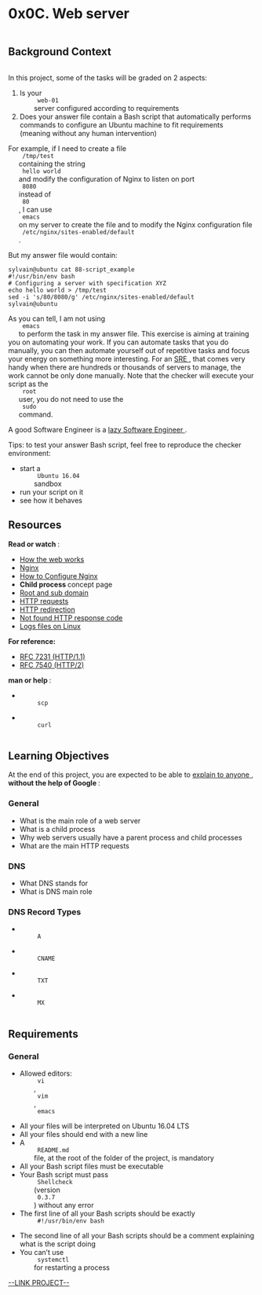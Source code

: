 # 0x0C. Web server

<html>
<div class="panel panel-default" id="project-description">
 <div class="panel-body">
  <p>
   <img alt="" src="https://s3.amazonaws.com/intranet-projects-files/holbertonschool-sysadmin_devops/266/8Gu52Qv.png" style=""/>
  </p>
  <h2>
   Background Context
  </h2>
  <p>
   <a href="https://www.youtube.com/watch?v=AZg4uJkEa-4&amp;feature=youtu.be&amp;hd=1" target="_blank">
    <img alt="" src="https://s3.amazonaws.com/intranet-projects-files/holbertonschool-sysadmin_devops/266/Screenshot+2017-07-06+19.24.05.png" style=""/>
   </a>
  </p>
  <p>
   In this project, some of the tasks will be graded on 2 aspects:
  </p>
  <ol>
   <li>
    Is your
    <code>
     web-01
    </code>
    server configured according to requirements
   </li>
   <li>
    Does your answer file contain a Bash script that automatically performs commands to configure an Ubuntu machine to fit requirements (meaning without any human intervention)
   </li>
  </ol>
  <p>
   For example, if I need to create a file
   <code>
    /tmp/test
   </code>
   containing the string
   <code>
    hello world
   </code>
   and modify the configuration of Nginx to listen on port
   <code>
    8080
   </code>
   instead of
   <code>
    80
   </code>
   , I can use
   <code>
    emacs
   </code>
   on my server to create the file and to modify the Nginx configuration file
   <code>
    /etc/nginx/sites-enabled/default
   </code>
   .
  </p>
  <p>
   But my answer file would contain:
  </p>
  <pre><code>sylvain@ubuntu cat 88-script_example
#!/usr/bin/env bash
# Configuring a server with specification XYZ
echo hello world &gt; /tmp/test
sed -i 's/80/8080/g' /etc/nginx/sites-enabled/default
sylvain@ubuntu
</code></pre>
  <p>
   As you can tell, I am not using
   <code>
    emacs
   </code>
   to perform the task in my answer file. This exercise is aiming at training you on automating your work. If you can automate tasks that you do manually, you can then automate yourself out of repetitive tasks and focus your energy on something more interesting. For an
   <a href="https://www.atlassian.com/incident-management/devops/sre" target="_blank" title="SRE">
    SRE
   </a>
   , that comes very handy when there are hundreds or thousands of servers to manage, the work cannot be only done manually. Note that the checker will execute your script as the
   <code>
    root
   </code>
   user, you do not need to use the
   <code>
    sudo
   </code>
   command.
  </p>
  <p>
   A good Software Engineer is a
   <a href="https://www.techwell.com/techwell-insights/2013/12/why-best-programmers-are-lazy-and-act-dumb" target="_blank" title="lazy Software Engineer">
    lazy Software Engineer
   </a>
   .
   <img alt="" src="https://s3.amazonaws.com/intranet-projects-files/holbertonschool-sysadmin_devops/266/82VsYEC.jpg" style=""/>
  </p>
  <p>
   Tips: to test your answer Bash script, feel free to reproduce the checker environment:
  </p>
  <ul>
   <li>
    start a
    <code>
     Ubuntu 16.04
    </code>
    sandbox
   </li>
   <li>
    run your script on it
   </li>
   <li>
    see how it behaves
   </li>
  </ul>
  <h2>
   Resources
  </h2>
  <p>
   <strong>
    Read or watch
   </strong>
   :
  </p>
  <ul>
   <li>
    <a href="https://developer.mozilla.org/en-US/docs/Learn/Getting_started_with_the_web/How_the_Web_works" target="_blank" title="How the web works">
     How the web works
    </a>
   </li>
   <li>
    <a href="https://en.wikipedia.org/wiki/Nginx" target="_blank" title="Nginx">
     Nginx
    </a>
   </li>
   <li>
    <a href="https://www.digitalocean.com/community/tutorials/how-to-set-up-nginx-server-blocks-virtual-hosts-on-ubuntu-16-04" target="_blank" title="How to Configure Nginx">
     How to Configure Nginx
    </a>
   </li>
   <li>
    <strong>
     Child process
    </strong>
    concept page
   </li>
   <li>
    <a href="https://landingi.com/help/domains-vs-subdomains/" target="_blank" title="Root and sub domain">
     Root and sub domain
    </a>
   </li>
   <li>
    <a href="https://www.tutorialspoint.com/http/http_methods.htm" target="_blank" title="HTTP requests">
     HTTP requests
    </a>
   </li>
   <li>
    <a href="https://moz.com/learn/seo/redirection" target="_blank" title="HTTP redirection">
     HTTP redirection
    </a>
   </li>
   <li>
    <a href="https://en.wikipedia.org/wiki/HTTP_404" target="_blank" title="Not found HTTP response code">
     Not found HTTP response code
    </a>
   </li>
   <li>
    <a href="https://www.cyberciti.biz/faq/ubuntu-linux-gnome-system-log-viewer/" target="_blank" title="Logs files on Linux">
     Logs files on Linux
    </a>
   </li>
  </ul>
  <p>
   <strong>
    For reference:
   </strong>
  </p>
  <ul>
   <li>
    <a href="https://datatracker.ietf.org/doc/html/rfc7231" target="_blank" title="RFC 7231 (HTTP/1.1)">
     RFC 7231 (HTTP/1.1)
    </a>
   </li>
   <li>
    <a href="https://datatracker.ietf.org/doc/html/rfc7540" target="_blank" title="RFC 7540 (HTTP/2)">
     RFC 7540 (HTTP/2)
    </a>
   </li>
  </ul>
  <p>
   <strong>
    man or help
   </strong>
   :
  </p>
  <ul>
   <li>
    <code>
     scp
    </code>
   </li>
   <li>
    <code>
     curl
    </code>
   </li>
  </ul>
  <h2>
   Learning Objectives
  </h2>
  <p>
   At the end of this project, you are expected to be able to
   <a href="https://fs.blog/feynman-learning-technique/" target="_blank" title="explain to anyone">
    explain to anyone
   </a>
   ,
   <strong>
    without the help of Google
   </strong>
   :
  </p>
  <h3>
   General
  </h3>
  <ul>
   <li>
    What is the main role of a web server
   </li>
   <li>
    What is a child process
   </li>
   <li>
    Why web servers usually have a parent process and child processes
   </li>
   <li>
    What are the main HTTP requests
   </li>
  </ul>
  <h3>
   DNS
  </h3>
  <ul>
   <li>
    What DNS stands for
   </li>
   <li>
    What is DNS main role
   </li>
  </ul>
  <h3>
   DNS Record Types
  </h3>
  <ul>
   <li>
    <code>
     A
    </code>
   </li>
   <li>
    <code>
     CNAME
    </code>
   </li>
   <li>
    <code>
     TXT
    </code>
   </li>
   <li>
    <code>
     MX
    </code>
   </li>
  </ul>
  <h2>
   Requirements
  </h2>
  <h3>
   General
  </h3>
  <ul>
   <li>
    Allowed editors:
    <code>
     vi
    </code>
    ,
    <code>
     vim
    </code>
    ,
    <code>
     emacs
    </code>
   </li>
   <li>
    All your files will be interpreted on Ubuntu 16.04 LTS
   </li>
   <li>
    All your files should end with a new line
   </li>
   <li>
    A
    <code>
     README.md
    </code>
    file, at the root of the folder of the project, is mandatory
   </li>
   <li>
    All your Bash script files must be executable
   </li>
   <li>
    Your Bash script must pass
    <code>
     Shellcheck
    </code>
    (version
    <code>
     0.3.7
    </code>
    ) without any error
   </li>
   <li>
    The first line of all your Bash scripts should be exactly
    <code>
     #!/usr/bin/env bash
    </code>
   </li>
   <li>
    The second line of all your Bash scripts should be a comment explaining what is the script doing
   </li>
   <li>
    You can’t use
    <code>
     systemctl
    </code>
    for restarting a process
   </li>
  </ul>
 </div>
</div>

[--LINK PROJECT--](https://intranet.hbtn.io/projects/266)
</html>